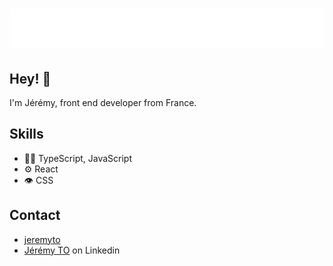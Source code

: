 <h1 align="center">
  <img src="https://raw.githubusercontent.com/Jeremy-To/Jeremy-To/master/name.svg" alt="Jérémy TO" />
</h1>

## Hey! 👋
I'm Jérémy, front end developer from France.

## Skills
- 👨‍💻 TypeScript, JavaScript
- ⚙️ React
- 👁️ CSS

## Contact
- [jeremyto](https://jeremyto.com)
- [Jérémy TO](https://www.linkedin.com/in/jérémy-to-b13227253/) on Linkedin
